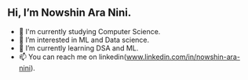 ## Hi, I’m Nowshin Ara Nini.
- 📒 I'm currently studying Computer Science.
- 👀 I’m interested in ML and Data science.
- 🌱 I’m currently learning DSA and ML.
- 📫 You can reach me on linkedin(www.linkedin.com/in/nowshin-ara-nini).


<!---
Nowshin-Ara-Nini/Nowshin-Ara-Nini is a ✨ special ✨ repository because its `README.md` (this file) appears on your GitHub profile.
You can click the Preview link to take a look at your changes.
--->
